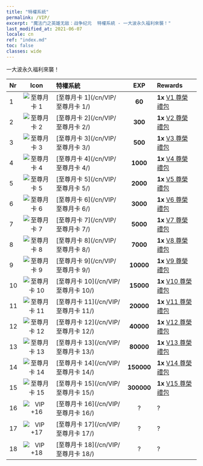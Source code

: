 ```yaml
---
title: "特權系統"
permalink: /VIP/
excerpt: "魔法门之英雄无敌：战争纪元  特權系統 - 一大波永久福利來襲！"
last_modified_at: 2021-06-07
locale: cn
ref: "index.md"
toc: false
classes: wide
---
```


  一大波永久福利來襲！

  |  Nr  | Icon | 特權系統 | EXP | Rewards |
  |:-----|:----:|:------------|:---:|:--------|
  | 1 | ![至尊月卡 1](/images/x/chatPri_vipLv1.png) | [至尊月卡 1](/cn/VIP/至尊月卡 1/) | **60** | **1x** [V1 尊榮禮包](/cn/Items/con_1297/) |
  | 2 | ![至尊月卡 2](/images/x/chatPri_vipLv2.png) | [至尊月卡 2](/cn/VIP/至尊月卡 2/) | **300** | **1x** [V2 尊榮禮包](/cn/Items/con_1298/) |
  | 3 | ![至尊月卡 3](/images/x/chatPri_vipLv3.png) | [至尊月卡 3](/cn/VIP/至尊月卡 3/) | **500** | **1x** [V3 尊榮禮包](/cn/Items/con_1299/) |
  | 4 | ![至尊月卡 4](/images/x/chatPri_vipLv4.png) | [至尊月卡 4](/cn/VIP/至尊月卡 4/) | **1000** | **1x** [V4 尊榮禮包](/cn/Items/con_1300/) |
  | 5 | ![至尊月卡 5](/images/x/chatPri_vipLv5.png) | [至尊月卡 5](/cn/VIP/至尊月卡 5/) | **2000** | **1x** [V5 尊榮禮包](/cn/Items/con_1301/) |
  | 6 | ![至尊月卡 6](/images/x/chatPri_vipLv6.png) | [至尊月卡 6](/cn/VIP/至尊月卡 6/) | **3000** | **1x** [V6 尊榮禮包](/cn/Items/con_1302/) |
  | 7 | ![至尊月卡 7](/images/x/chatPri_vipLv7.png) | [至尊月卡 7](/cn/VIP/至尊月卡 7/) | **5000** | **1x** [V7 尊榮禮包](/cn/Items/con_1303/) |
  | 8 | ![至尊月卡 8](/images/x/chatPri_vipLv8.png) | [至尊月卡 8](/cn/VIP/至尊月卡 8/) | **7000** | **1x** [V8 尊榮禮包](/cn/Items/con_1304/) |
  | 9 | ![至尊月卡 9](/images/x/chatPri_vipLv9.png) | [至尊月卡 9](/cn/VIP/至尊月卡 9/) | **10000** | **1x** [V9 尊榮禮包](/cn/Items/con_1305/) |
  | 10 | ![至尊月卡 10](/images/x/chatPri_vipLv10.png) | [至尊月卡 10](/cn/VIP/至尊月卡 10/) | **15000** | **1x** [V10 尊榮禮包](/cn/Items/con_1306/) |
  | 11 | ![至尊月卡 11](/images/x/chatPri_vipLv11.png) | [至尊月卡 11](/cn/VIP/至尊月卡 11/) | **20000** | **1x** [V11 尊榮禮包](/cn/Items/con_1307/) |
  | 12 | ![至尊月卡 12](/images/x/chatPri_vipLv12.png) | [至尊月卡 12](/cn/VIP/至尊月卡 12/) | **40000** | **1x** [V12 尊榮禮包](/cn/Items/con_1308/) |
  | 13 | ![至尊月卡 13](/images/x/chatPri_vipLv13.png) | [至尊月卡 13](/cn/VIP/至尊月卡 13/) | **80000** | **1x** [V13 尊榮禮包](/cn/Items/con_1309/) |
  | 14 | ![至尊月卡 14](/images/x/chatPri_vipLv14.png) | [至尊月卡 14](/cn/VIP/至尊月卡 14/) | **150000** | **1x** [V14 尊榮禮包](/cn/Items/con_1310/) |
  | 15 | ![至尊月卡 15](/images/x/chatPri_vipLv15.png) | [至尊月卡 15](/cn/VIP/至尊月卡 15/) | **300000** | **1x** [V15 尊榮禮包](/cn/Items/con_1311/) |
  | 16 | ![VIP +16](/images/x/chatPri_vipLv16.png) | [至尊月卡 16](/cn/VIP/至尊月卡 16/) | ? | ? |
  | 17 | ![VIP +17](/images/x/chatPri_vipLv17.png) | [至尊月卡 17](/cn/VIP/至尊月卡 17/) | ? | ? |
  | 18 | ![VIP +18](/images/x/chatPri_vipLv18.png) | [至尊月卡 18](/cn/VIP/至尊月卡 18/) | ? | ? |
